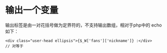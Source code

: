 # 输出一个变量
输出标签是由一对花括号做为定界符的，不支持输出数组，相对于php中的 echo 如下：
```
<div class="user-head ellipsis">{$_W['fans']['nickname']} :</div>
// 对等于

```
